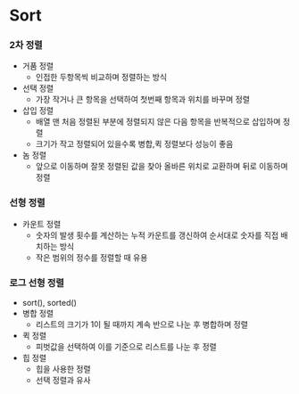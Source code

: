 # Sort
### 2차 정렬
  - 거품 정렬
    - 인접한 두항목씩 비교하며 정렬하는 방식
  - 선택 정렬
    - 가장 작거나 큰 항목을 선택하여 첫번째 항목과 위치를 바꾸며 정렬
  - 삽입 정렬
    - 배열 맨 처음 정렬된 부분에 정렬되지 않은 다음 항목을 반복적으로 삽입하며 정렬
    - 크기가 작고 정렬되어 있을수록 병합,퀵 정렬보다 성능이 좋음
  - 놈 정렬
    - 앞으로 이동하며 잘못 정렬된 값을 찾아 올바른 위치로 교환하며 뒤로 이동하며 정렬
### 선형 정렬
  - 카운트 정렬
    - 숫자의 발생 횟수를 계산하는 누적 카운트를 갱신하여 순서대로 숫자를 직접 배치하는 방식
    - 작은 범위의 정수를 정렬할 때 유용
### 로그 선형 정렬
  - sort(), sorted()
  - 병합 정렬
    - 리스트의 크기가 1이 될 때까지 계속 반으로 나눈 후 병합하며 정렬
  - 퀵 정렬
    - 피벗값을 선택하여 이를 기준으로 리스트를 나눈 후 정렬
  - 힙 정렬
    - 힙을 사용한 정렬
    - 선택 정렬과 유사
